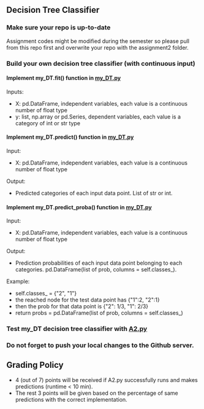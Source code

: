 ## Decision Tree Classifier

### Make sure your repo is up-to-date

Assignment codes might be modified during the semester so please pull from this repo first and overwrite your repo with the assignment2 folder. 

### Build your own decision tree classifier (with continuous input)

#### Implement my_DT.fit() function in [my_DT.py](https://github.com/hil-se/fds/blob/master/assignments/assignment2/my_DT.py)
Inputs:
- X: pd.DataFrame, independent variables, each value is a continuous number of float type
- y: list, np.array or pd.Series, dependent variables, each value is a category of int or str type

#### Implement my_DT.predict() function in [my_DT.py](https://github.com/hil-se/fds/blob/master/assignments/assignment2/my_DT.py)
Input:
- X: pd.DataFrame, independent variables, each value is a continuous number of float type

Output:
- Predicted categories of each input data point. List of str or int.

#### Implement my_DT.predict_proba() function in [my_DT.py](https://github.com/hil-se/fds/blob/master/assignments/assignment2/my_DT.py)
Input:
- X: pd.DataFrame, independent variables, each value is a continuous number of float type

Output:
- Prediction probabilities of each input data point belonging to each categories. pd.DataFrame(list of prob, columns = self.classes_).

Example:
- self.classes_ = {"2", "1"}
- the reached node for the test data point has {"1":2, "2":1}
- then the prob for that data point is {"2": 1/3, "1": 2/3}
- return probs = pd.DataFrame(list of prob, columns = self.classes_)


### Test my_DT decision tree classifier with [A2.py](https://github.com/hil-se/fds/blob/master/assignments/assignment2/A2.py)

### Do not forget to push your local changes to the Github server.

 
 ## Grading Policy
 - 4 (out of 7) points will be received if A2.py successfully runs and makes predictions (runtime < 10 min).
 - The rest 3 points will be given based on the percentage of same predictions with the correct implementation.
